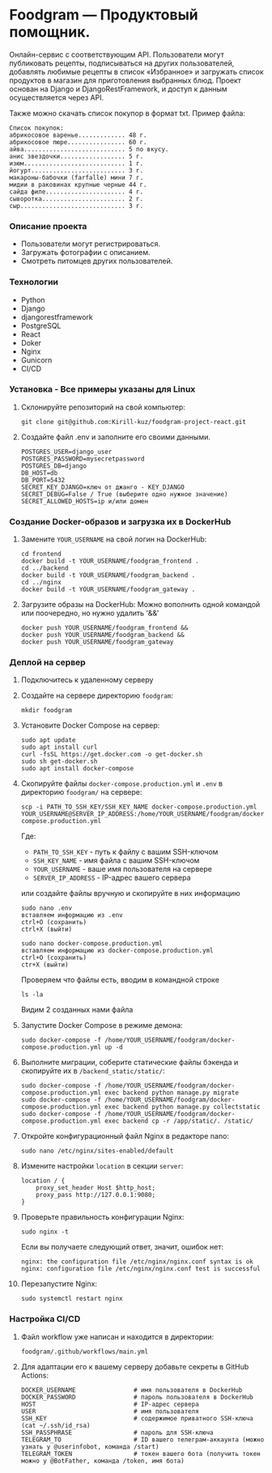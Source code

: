 # Foodgram —  Продуктовый помощник.
Онлайн-сервис с соответствующим API. Пользователи могут публиковать рецепты, подписываться на других пользователей, добавлять любимые рецепты в список «Избранное» и загружать список продуктов в магазин для приготовления выбранных блюд.
Проект основан на Django и DjangoRestFramework, и доступ к данным осуществляется через API.

Также можно скачать список покупор в формат txt.
Пример файла:
```
Список покупок:
абрикосовое варенье............. 48 г.
абрикосовое пюре................ 60 г.
айва............................ 5 по вкусу.
анис звездочки.................. 5 г.
изюм............................ 1 г.
йогурт.......................... 3 г.
макароны-бабочки (farfalle) мини 7 г.
мидии в раковинах крупные черные 44 г.
сайда филе...................... 4 г.
сыворотка....................... 2 г.
сыр............................. 3 г.
```

### Описание проекта
- Пользователи могут регистрироваться.
- Загружать фотографии с описанием.
- Смотреть питомцев других пользователей.


### Технологии
- Python
- Django
- djangorestframework
- PostgreSQL
- React
- Doker
- Nginx
- Gunicorn
- CI/CD


### Установка - Все примеры указаны для Linux

1. Склонируйте репозиторий на свой компьютер:
    ```
    git clone git@github.com:Kirill-kuz/foodgram-project-react.git
    ```
2. Создайте файл .env и заполните его своими данными.
    ```
    POSTGRES_USER=django_user
    POSTGRES_PASSWORD=mysecretpassword
    POSTGRES_DB=django
    DB_HOST=db
    DB_PORT=5432
    SECRET_KEY_DJANGO=ключ от джанго - KEY_DJANGO 
    SECRET_DEBUG=False / True (выберите одно нужное значение)
    SECRET_ALLOWED_HOSTS=ip и/или домен
    ```

### Создание Docker-образов и загрузка их в DockerHub

1. Замените `YOUR_USERNAME` на свой логин на DockerHub:

    ```
    cd frontend
    docker build -t YOUR_USERNAME/foodgram_frontend .
    cd ../backend
    docker build -t YOUR_USERNAME/foodgram_backend .
    cd ../nginx
    docker build -t YOUR_USERNAME/foodgram_gateway . 
    ```

2. Загрузите образы на DockerHub:
    Можно вополнить одной командой или поочередно, но нужно удалить '&&'
    ```
    docker push YOUR_USERNAME/foodgram_frontend &&
    docker push YOUR_USERNAME/foodgram_backend &&
    docker push YOUR_USERNAME/foodgram_gateway
    ```

### Деплой на сервер

1. Подключитесь к удаленному серверу

2. Создайте на сервере директорию `foodgram`:

    ```
    mkdir foodgram
    ```

3. Установите Docker Compose на сервер:

    ```
    sudo apt update
    sudo apt install curl
    curl -fsSL https://get.docker.com -o get-docker.sh
    sudo sh get-docker.sh
    sudo apt install docker-compose
    ```

4. Скопируйте файлы `docker-compose.production.yml` и `.env` в директорию `foodgram/` на сервере:

    ```
    scp -i PATH_TO_SSH_KEY/SSH_KEY_NAME docker-compose.production.yml YOUR_USERNAME@SERVER_IP_ADDRESS:/home/YOUR_USERNAME/foodgram/docker-compose.production.yml
    ```
        
    Где:
    - `PATH_TO_SSH_KEY` - путь к файлу с вашим SSH-ключом
    - `SSH_KEY_NAME` - имя файла с вашим SSH-ключом
    - `YOUR_USERNAME` - ваше имя пользователя на сервере
    - `SERVER_IP_ADDRESS` - IP-адрес вашего сервера


    или создайте файлы вручную и скопируйте в них информацию 
    ```
    sudo nano .env
    вставляем информацию из .env
    ctrl+O (сохранить) 
    ctrl+X (выйти)

    sudo nano docker-compose.production.yml
    вставляем информацию из docker-compose.production.yml
    ctrl+O (сохранить) 
    ctr+X (выйти)
    ```
    Проверяем что файлы есть, вводим в командной строке
    ```
    ls -la
    ```
    Видим 2 созданных нами файла

5. Запустите Docker Compose в режиме демона:

    ```
    sudo docker-compose -f /home/YOUR_USERNAME/foodgram/docker-compose.production.yml up -d
    ```

6. Выполните миграции, соберите статические файлы бэкенда и скопируйте их в `/backend_static/static/`:

    ```
    sudo docker-compose -f /home/YOUR_USERNAME/foodgram/docker-compose.production.yml exec backend python manage.py migrate
    sudo docker-compose -f /home/YOUR_USERNAME/foodgram/docker-compose.production.yml exec backend python manage.py collectstatic
    sudo docker-compose -f /home/YOUR_USERNAME/foodgram/docker-compose.production.yml exec backend cp -r /app/static/. /static/
    ```

7. Откройте конфигурационный файл Nginx в редакторе nano:

    ```
    sudo nano /etc/nginx/sites-enabled/default
    ```

8. Измените настройки `location` в секции `server`:

    ```
    location / {
        proxy_set_header Host $http_host;
        proxy_pass http://127.0.0.1:9080;
    }
    ```

9. Проверьте правильность конфигурации Nginx:

    ```
    sudo nginx -t
    ```

    Если вы получаете следующий ответ, значит, ошибок нет:

    ```
    nginx: the configuration file /etc/nginx/nginx.conf syntax is ok
    nginx: configuration file /etc/nginx/nginx.conf test is successful
    ```

10. Перезапустите Nginx:

    ```
    sudo systemctl restart nginx
    ```

### Настройка CI/CD

1. Файл workflow уже написан и находится в директории:

    ```
    foodgram/.github/workflows/main.yml
    ```

2. Для адаптации его к вашему серверу добавьте секреты в GitHub Actions:

    ```
    DOCKER_USERNAME                # имя пользователя в DockerHub
    DOCKER_PASSWORD                # пароль пользователя в DockerHub
    HOST                           # IP-адрес сервера
    USER                           # имя пользователя
    SSH_KEY                        # содержимое приватного SSH-ключа (cat ~/.ssh/id_rsa)
    SSH_PASSPHRASE                 # пароль для SSH-ключа
    TELEGRAM_TO                    # ID вашего телеграм-аккаунта (можно узнать у @userinfobot, команда /start)
    TELEGRAM_TOKEN                 # токен вашего бота (получить токен можно у @BotFather, команда /token, имя бота)
    ```


